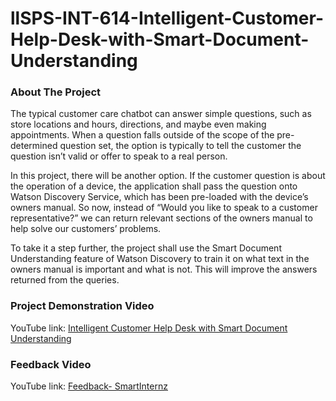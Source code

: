 # llSPS-INT-614-Intelligent-Customer-Help-Desk-with-Smart-Document-Understanding

<!-- ABOUT THE PROJECT -->
### About The Project


The typical customer care chatbot can answer simple questions, such as store locations and hours, directions, and maybe even making appointments. When a question falls outside of the scope of the pre-determined question set, the option is typically to tell the customer the question isn’t valid or offer to speak to a real person.

In this project, there will be another option. If the customer question is about the operation of a device, the application shall pass the question onto Watson Discovery Service, which has been pre-loaded with the device’s owners manual. So now, instead of “Would you like to speak to a customer representative?” we can return relevant sections of the owners manual to help solve our customers’ problems.

To take it a step further, the project shall use the Smart Document Understanding feature of Watson Discovery to train it on what text in the owners manual is important and what is not. This will improve the answers returned from the queries.

### Project Demonstration Video

YouTube link: [Intelligent Customer Help Desk with Smart Document Understanding](https://youtu.be/CAm9FL4etRs)

### Feedback Video

YouTube link: [Feedback- SmartInternz](https://youtu.be/HL-kLHxYvL0)









